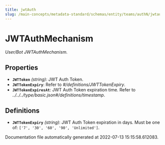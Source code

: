 ```yaml
---
title: jwtAuth
slug: /main-concepts/metadata-standard/schemas/entity/teams/authN/jwtauth
---
```


# JWTAuthMechanism

*User/Bot JWTAuthMechanism.*

## Properties

- **`JWTToken`** *(string)*: JWT Auth Token.
- **`JWTTokenExpiry`**: Refer to *#/definitions/JWTTokenExpiry*.
- **`JWTTokenExpiresAt`**: JWT Auth Token expiration time. Refer to *../../../type/basic.json#/definitions/timestamp*.
## Definitions

- **`JWTTokenExpiry`** *(string)*: JWT Auth Token expiration in days. Must be one of: `['7', '30', '60', '90', 'Unlimited']`.


Documentation file automatically generated at 2022-07-13 15:15:58.612083.
